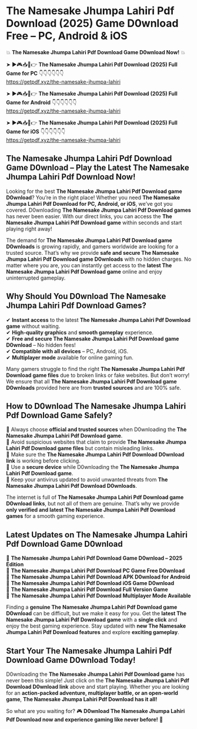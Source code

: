 # The Namesake Jhumpa Lahiri Pdf Download (2025) Game D0wnload Free – PC, Android & iOS

💥 **The Namesake Jhumpa Lahiri Pdf Download Game D0wnload Now!** 💥  

➤ ►🎮📥📱👉 **The Namesake Jhumpa Lahiri Pdf Download (2025) Full Game for PC** 👇👇👇👇👇👇  
https://getpdf.xyz/the-namesake-jhumpa-lahiri  

➤ ►🎮📥📱👉 **The Namesake Jhumpa Lahiri Pdf Download (2025) Full Game for Android** 👇👇👇👇👇👇  
https://getpdf.xyz/the-namesake-jhumpa-lahiri  

➤ ►🎮📥📱👉 **The Namesake Jhumpa Lahiri Pdf Download (2025) Full Game for iOS** 👇👇👇👇👇👇  
https://getpdf.xyz/the-namesake-jhumpa-lahiri  

## The Namesake Jhumpa Lahiri Pdf Download Game D0wnload – Play the Latest The Namesake Jhumpa Lahiri Pdf Download Now!

Looking for the best **The Namesake Jhumpa Lahiri Pdf Download game D0wnload**? You’re in the right place! Whether you need **The Namesake Jhumpa Lahiri Pdf Download for PC, Android, or iOS**, we’ve got you covered. D0wnloading **The Namesake Jhumpa Lahiri Pdf Download games** has never been easier. With our direct links, you can access the **The Namesake Jhumpa Lahiri Pdf Download game** within seconds and start playing right away!  

The demand for **The Namesake Jhumpa Lahiri Pdf Download game D0wnloads** is growing rapidly, and gamers worldwide are looking for a trusted source. That’s why we provide **safe and secure The Namesake Jhumpa Lahiri Pdf Download game D0wnloads** with no hidden charges. No matter where you are, you can instantly get access to the **latest The Namesake Jhumpa Lahiri Pdf Download game** online and enjoy uninterrupted gameplay.  

## **Why Should You D0wnload The Namesake Jhumpa Lahiri Pdf Download Games?**  

✔ **Instant access** to the latest **The Namesake Jhumpa Lahiri Pdf Download game** without waiting.  
✔ **High-quality graphics** and **smooth gameplay** experience.  
✔ **Free and secure The Namesake Jhumpa Lahiri Pdf Download game D0wnload** – No hidden fees!  
✔ **Compatible with all devices** – PC, Android, iOS.  
✔ **Multiplayer mode** available for online gaming fun.  

Many gamers struggle to find the right **The Namesake Jhumpa Lahiri Pdf Download game files** due to broken links or fake websites. But don’t worry! We ensure that all **The Namesake Jhumpa Lahiri Pdf Download game D0wnloads** provided here are from **trusted sources** and are 100% safe.  

## **How to D0wnload The Namesake Jhumpa Lahiri Pdf Download Game Safely?**  

📌 Always choose **official and trusted sources** when D0wnloading the **The Namesake Jhumpa Lahiri Pdf Download game**.  
📌 Avoid suspicious websites that claim to provide **The Namesake Jhumpa Lahiri Pdf Download game files** but contain misleading links.  
📌 Make sure the **The Namesake Jhumpa Lahiri Pdf Download D0wnload link** is working before clicking.  
📌 Use a **secure device** while D0wnloading the **The Namesake Jhumpa Lahiri Pdf Download game**.  
📌 Keep your antivirus updated to avoid unwanted threats from **The Namesake Jhumpa Lahiri Pdf Download D0wnloads**.  

The internet is full of **The Namesake Jhumpa Lahiri Pdf Download game D0wnload links**, but not all of them are genuine. That’s why we provide **only verified and latest The Namesake Jhumpa Lahiri Pdf Download games** for a smooth gaming experience.  

## **Latest Updates on The Namesake Jhumpa Lahiri Pdf Download Game D0wnload**  

🔹 **The Namesake Jhumpa Lahiri Pdf Download Game D0wnload – 2025 Edition**  
🔹 **The Namesake Jhumpa Lahiri Pdf Download PC Game Free D0wnload**  
🔹 **The Namesake Jhumpa Lahiri Pdf Download APK D0wnload for Android**  
🔹 **The Namesake Jhumpa Lahiri Pdf Download iOS Game D0wnload**  
🔹 **The Namesake Jhumpa Lahiri Pdf Download Full Version Game**  
🔹 **The Namesake Jhumpa Lahiri Pdf Download Multiplayer Mode Available**  

Finding a **genuine The Namesake Jhumpa Lahiri Pdf Download game D0wnload** can be difficult, but we make it easy for you. Get the **latest The Namesake Jhumpa Lahiri Pdf Download game** with a **single click** and enjoy the best gaming experience. Stay updated with **new The Namesake Jhumpa Lahiri Pdf Download features** and explore **exciting gameplay**.  

## **Start Your The Namesake Jhumpa Lahiri Pdf Download Game D0wnload Today!**  

D0wnloading the **The Namesake Jhumpa Lahiri Pdf Download game** has never been this simple! Just click on the **The Namesake Jhumpa Lahiri Pdf Download D0wnload link** above and start playing. Whether you are looking for an **action-packed adventure, multiplayer battle, or an open-world game**, **The Namesake Jhumpa Lahiri Pdf Download has it all!**  

So what are you waiting for? 🎮 **D0wnload The Namesake Jhumpa Lahiri Pdf Download now and experience gaming like never before!** 🚀  